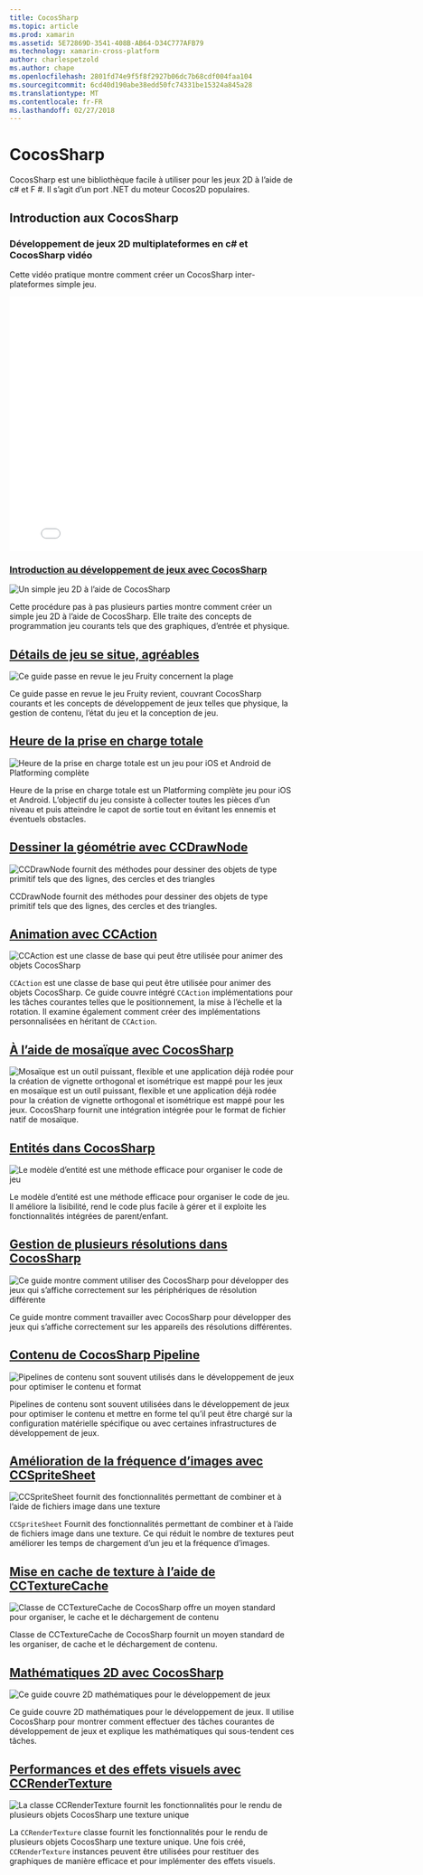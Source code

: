 ```yaml
---
title: CocosSharp
ms.topic: article
ms.prod: xamarin
ms.assetid: 5E72869D-3541-408B-AB64-D34C777AFB79
ms.technology: xamarin-cross-platform
author: charlespetzold
ms.author: chape
ms.openlocfilehash: 2801fd74e9f5f8f2927b06dc7b68cdf004faa104
ms.sourcegitcommit: 6cd40d190abe38edd50fc74331be15324a845a28
ms.translationtype: MT
ms.contentlocale: fr-FR
ms.lasthandoff: 02/27/2018
---
```

# <a name="cocossharp"></a>CocosSharp

CocosSharp est une bibliothèque facile à utiliser pour les jeux 2D à l’aide de c# et F #. Il s’agit d’un port .NET du moteur Cocos2D populaires.

## <a name="introduction-to-cocossharp"></a>Introduction aux CocosSharp

###  <a name="developing-cross-platform-2d-games-in-c-and-cocossharp-video"></a>Développement de jeux 2D multiplateformes en c# et CocosSharp vidéo

Cette vidéo pratique montre comment créer un CocosSharp inter-plateformes simple jeu.

<iframe src="//channel9.msdn.com/Shows/Visual-Studio-Toolbox/Developing-Cross-platform-2D-Games-in-C-and-CocosSharp/player" width="800" height="450" allowFullScreen frameBorder="0"></iframe>

###  <a name="introduction-to-game-development-with-cocossharpgraphics-gamescocossharpfirst-gameindexmd"></a>[Introduction au développement de jeux avec CocosSharp](~/graphics-games/cocossharp/first-game/index.md)

![](images/first-game.png "Un simple jeu 2D à l’aide de CocosSharp")

Cette procédure pas à pas plusieurs parties montre comment créer un simple jeu 2D à l’aide de CocosSharp. Elle traite des concepts de programmation jeu courants tels que des graphiques, d’entrée et physique.



##  <a name="fruity-falls-game-detailsgraphics-gamescocossharpfruity-fallsmd"></a>[Détails de jeu se situe, agréables](~/graphics-games/cocossharp/fruity-falls.md)

![](images/fruity-falls.png "Ce guide passe en revue le jeu Fruity concernent la plage")

Ce guide passe en revue le jeu Fruity revient, couvrant CocosSharp courants et les concepts de développement de jeux telles que physique, la gestion de contenu, l’état du jeu et la conception de jeu.  



## <a name="coin-timegraphics-gamescocossharpcointimemd"></a>[Heure de la prise en charge totale](~/graphics-games/cocossharp/cointime.md)

![](images/cointime.png "Heure de la prise en charge totale est un jeu pour iOS et Android de Platforming complète")

Heure de la prise en charge totale est un Platforming complète jeu pour iOS et Android. L’objectif du jeu consiste à collecter toutes les pièces d’un niveau et puis atteindre le capot de sortie tout en évitant les ennemis et éventuels obstacles.



## <a name="drawing-geometry-with-ccdrawnodegraphics-gamescocossharpccdrawnodemd"></a>[Dessiner la géométrie avec CCDrawNode](~/graphics-games/cocossharp/ccdrawnode.md)

![](images/ccdrawnode.png "CCDrawNode fournit des méthodes pour dessiner des objets de type primitif tels que des lignes, des cercles et des triangles")

CCDrawNode fournit des méthodes pour dessiner des objets de type primitif tels que des lignes, des cercles et des triangles.



## <a name="animating-with-ccactiongraphics-gamescocossharpccactionmd"></a>[Animation avec CCAction](~/graphics-games/cocossharp/ccaction.md)

![](images/ccaction.png "CCAction est une classe de base qui peut être utilisée pour animer des objets CocosSharp")

`CCAction` est une classe de base qui peut être utilisée pour animer des objets CocosSharp. Ce guide couvre intégré `CCAction` implémentations pour les tâches courantes telles que le positionnement, la mise à l’échelle et la rotation. Il examine également comment créer des implémentations personnalisées en héritant de `CCAction`.



## <a name="using-tiled-with-cocossharpgraphics-gamescocossharptiledmd"></a>[À l’aide de mosaïque avec CocosSharp](~/graphics-games/cocossharp/tiled.md)

![](images/tiled.png "Mosaïque est un outil puissant, flexible et une application déjà rodée pour la création de vignette orthogonal et isométrique est mappé pour les jeux") en mosaïque est un outil puissant, flexible et une application déjà rodée pour la création de vignette orthogonal et isométrique est mappé pour les jeux. CocosSharp fournit une intégration intégrée pour le format de fichier natif de mosaïque.



##  <a name="entities-in-cocossharpgraphics-gamescocossharpentitiesmd"></a>[Entités dans CocosSharp](~/graphics-games/cocossharp/entities.md)

![](images/entities.png "Le modèle d’entité est une méthode efficace pour organiser le code de jeu")

Le modèle d’entité est une méthode efficace pour organiser le code de jeu. Il améliore la lisibilité, rend le code plus facile à gérer et il exploite les fonctionnalités intégrées de parent/enfant.



##  <a name="handling-multiple-resolutions-in-cocossharpgraphics-gamescocossharpresolutionsmd"></a>[Gestion de plusieurs résolutions dans CocosSharp](~/graphics-games/cocossharp/resolutions.md)

![](images/resolutions.png "Ce guide montre comment utiliser des CocosSharp pour développer des jeux qui s’affiche correctement sur les périphériques de résolution différente")

Ce guide montre comment travailler avec CocosSharp pour développer des jeux qui s’affiche correctement sur les appareils des résolutions différentes.



##  <a name="cocossharp-content-pipelinegraphics-gamescocossharpcontent-pipelineindexmd"></a>[Contenu de CocosSharp Pipeline](~/graphics-games/cocossharp/content-pipeline/index.md)

![](images/content-pipeline.png "Pipelines de contenu sont souvent utilisés dans le développement de jeux pour optimiser le contenu et format")

Pipelines de contenu sont souvent utilisées dans le développement de jeux pour optimiser le contenu et mettre en forme tel qu’il peut être chargé sur la configuration matérielle spécifique ou avec certaines infrastructures de développement de jeux.



## <a name="improving-framerate-with-ccspritesheetgraphics-gamescocossharpccspritesheetmd"></a>[Amélioration de la fréquence d’images avec CCSpriteSheet](~/graphics-games/cocossharp/ccspritesheet.md)

![](images/ccspritesheet.png "CCSpriteSheet fournit des fonctionnalités permettant de combiner et à l’aide de fichiers image dans une texture")

`CCSpriteSheet` Fournit des fonctionnalités permettant de combiner et à l’aide de fichiers image dans une texture. Ce qui réduit le nombre de textures peut améliorer les temps de chargement d’un jeu et la fréquence d’images.



## <a name="texture-caching-using-cctexturecachegraphics-gamescocossharptexture-cachemd"></a>[Mise en cache de texture à l’aide de CCTextureCache](~/graphics-games/cocossharp/texture-cache.md)

![](images/texture-cache.png "Classe de CCTextureCache de CocosSharp offre un moyen standard pour organiser, le cache et le déchargement de contenu")

Classe de CCTextureCache de CocosSharp fournit un moyen standard de les organiser, de cache et le déchargement de contenu. 



## <a name="2d-math-with-cocossharpgraphics-gamescocossharpmathmd"></a>[Mathématiques 2D avec CocosSharp](~/graphics-games/cocossharp/math.md)

![](images/math.png "Ce guide couvre 2D mathématiques pour le développement de jeux")

Ce guide couvre 2D mathématiques pour le développement de jeux. Il utilise CocosSharp pour montrer comment effectuer des tâches courantes de développement de jeux et explique les mathématiques qui sous-tendent ces tâches.



## <a name="performance-and-visual-effects-with-ccrendertexturegraphics-gamescocossharpccrendertexturemd"></a>[Performances et des effets visuels avec CCRenderTexture](~/graphics-games/cocossharp/ccrendertexture.md)

![](images/ccrendertexture.png "La classe CCRenderTexture fournit les fonctionnalités pour le rendu de plusieurs objets CocosSharp une texture unique")

La `CCRenderTexture` classe fournit les fonctionnalités pour le rendu de plusieurs objets CocosSharp une texture unique. Une fois créé, `CCRenderTexture` instances peuvent être utilisées pour restituer des graphiques de manière efficace et pour implémenter des effets visuels.

 
